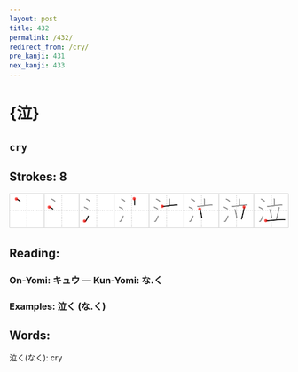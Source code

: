 ```yaml
---
layout: post
title: 432
permalink: /432/
redirect_from: /cry/
pre_kanji: 431
nex_kanji: 433
---
```


# {泣}

## `cry`

## Strokes: 8

<div class="stroke"><img src="../images/E6B3A3.png" /></div>

## Reading:

### On-Yomi: キュウ &mdash; Kun-Yomi: な.く

### Examples: 泣く (な.く)

## Words:

泣く(なく): cry

